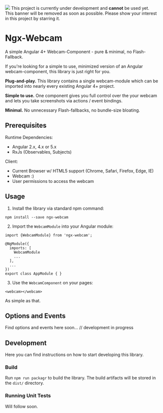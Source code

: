 <img src="https://img.shields.io/badge/Development-In%20Progress-orange.svg" /> This project is currently under development and **cannot** be used yet. This banner will be removed as soon as possible. Please show your interest in this project by starring it.


# Ngx-Webcam
A simple Angular 4+ Webcam-Component - pure &amp; minimal, no Flash-Fallback.

If you're looking for a simple to use, minimized version of an Angular webcam-component, this library is just right for you.

**Plug-and-play.** This library contains a single webcam-module which can be imported into nearly every existing Angular 4+ project.

**Simple to use.** One component gives you full control over the your webcam and lets you take screenshots via actions / event bindings.

**Minimal.** No unnecessary Flash-fallbacks, no bundle-size bloating.

## Prerequisites
Runtime Dependencies:
* Angular 2.x, 4.x or 5.x 
* RxJs (Observables, Subjects)

Client:
* Current Browser w/ HTML5 support (Chrome, Safari, Firefox, Edge, IE)
* Webcam :)
* User permissions to access the webcam

## Usage
1) Install the library via standard npm command:

`npm install --save ngx-webcam`

2) Import the `WebcamModule` into your Angular module:

```
import {WebcamModule} from 'ngx-webcam';

@NgModule({
  imports: [
    WebcamModule
    ...
  ],
  ...
})
export class AppModule { }
```

3) Use the `WebcamComponent` on your pages:

`<webcam></webcam>`

As simple as that.

## Options and Events
Find options and events here soon... // development in progress

## Development
Here you can find instructions on how to start developing this library.

### Build

Run `npm run packagr` to build the library. The build artifacts will be stored in the `dist/` directory.

### Running Unit Tests
Will follow soon.
